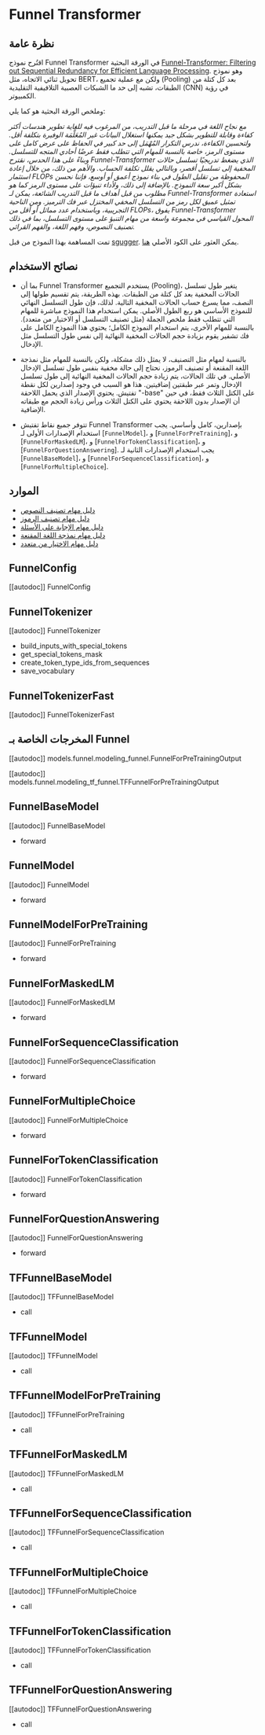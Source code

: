 # Funnel Transformer

## نظرة عامة

اقتُرح نموذج Funnel Transformer في الورقة البحثية [Funnel-Transformer: Filtering out Sequential Redundancy for Efficient Language Processing](https://arxiv.org/abs/2006.03236). وهو نموذج تحويل ثنائي الاتجاه، مثل BERT، ولكن مع عملية تجميع (Pooling) بعد كل كتلة من الطبقات، تشبه إلى حد ما الشبكات العصبية التلافيفية التقليدية (CNN) في رؤية الكمبيوتر.

وملخص الورقة البحثية هو كما يلي:

*مع نجاح اللغة في مرحلة ما قبل التدريب، من المرغوب فيه للغاية تطوير هندسات أكثر كفاءة وقابلة للتطوير بشكل جيد يمكنها استغلال البيانات غير المُعَلَّمَة الوفيرة بتكلفة أقل. ولتحسين الكفاءة، ندرس التكرار المُهْمَل إلى حد كبير في الحفاظ على عرض كامل على مستوى الرمز، خاصة بالنسبة للمهام التي تتطلب فقط عرضًا أحادي المتجه للتسلسل. وبناءً على هذا الحدس، نقترح Funnel-Transformer الذي يضغط تدريجيًا تسلسل حالات المخفية إلى تسلسل أقصر، وبالتالي يقلل تكلفة الحساب. والأهم من ذلك، من خلال إعادة استثمار FLOPs المحفوظة من تقليل الطول في بناء نموذج أعمق أو أوسع، فإننا نحسن بشكل أكبر سعة النموذج. بالإضافة إلى ذلك، ولأداء تنبؤات على مستوى الرمز كما هو مطلوب من قبل أهداف ما قبل التدريب الشائعة، يمكن لـ Funnel-Transformer استعادة تمثيل عميق لكل رمز من التسلسل المخفي المختزل عبر فك الترميز. ومن الناحية التجريبية، وباستخدام عدد مماثل أو أقل من FLOPs، يفوق Funnel-Transformer المحول القياسي في مجموعة واسعة من مهام التنبؤ على مستوى التسلسل، بما في ذلك تصنيف النصوص، وفهم اللغة، والفهم القرائي.*

تمت المساهمة بهذا النموذج من قبل [sgugger](https://huggingface.co/sgugger). يمكن العثور على الكود الأصلي [هنا](https://github.com/laiguokun/Funnel-Transformer).

## نصائح الاستخدام

- بما أن Funnel Transformer يستخدم التجميع (Pooling)، يتغير طول تسلسل الحالات المخفية بعد كل كتلة من الطبقات. بهذه الطريقة، يتم تقسيم طولها إلى النصف، مما يسرع حساب الحالات المخفية التالية. لذلك، فإن طول التسلسل النهائي للنموذج الأساسي هو ربع الطول الأصلي. يمكن استخدام هذا النموذج مباشرة للمهام التي تتطلب فقط ملخص الجملة (مثل تصنيف التسلسل أو الاختيار من متعدد). بالنسبة للمهام الأخرى، يتم استخدام النموذج الكامل؛ يحتوي هذا النموذج الكامل على فك تشفير يقوم بزيادة حجم الحالات المخفية النهائية إلى نفس طول التسلسل مثل الإدخال.

- بالنسبة لمهام مثل التصنيف، لا يمثل ذلك مشكلة، ولكن بالنسبة للمهام مثل نمذجة اللغة المقنعة أو تصنيف الرموز، نحتاج إلى حالة مخفية بنفس طول تسلسل الإدخال الأصلي. في تلك الحالات، يتم زيادة حجم الحالات المخفية النهائية إلى طول تسلسل الإدخال وتمر عبر طبقتين إضافيتين. هذا هو السبب في وجود إصدارين لكل نقطة تفتيش. يحتوي الإصدار الذي يحمل اللاحقة "-base" على الكتل الثلاث فقط، في حين أن الإصدار بدون اللاحقة يحتوي على الكتل الثلاث ورأس زيادة الحجم مع طبقاته الإضافية.

- تتوفر جميع نقاط تفتيش Funnel Transformer بإصدارين، كامل وأساسي. يجب استخدام الإصدارات الأولى لـ [`FunnelModel`]، و [`FunnelForPreTraining`]، و [`FunnelForMaskedLM`]، و [`FunnelForTokenClassification`]، و [`FunnelForQuestionAnswering`]. يجب استخدام الإصدارات الثانية لـ [`FunnelBaseModel`]، و [`FunnelForSequenceClassification`]، و [`FunnelForMultipleChoice`].

## الموارد

- [دليل مهام تصنيف النصوص](../tasks/sequence_classification)
- [دليل مهام تصنيف الرموز](../tasks/token_classification)
- [دليل مهام الإجابة على الأسئلة](../tasks/question_answering)
- [دليل مهام نمذجة اللغة المقنعة](../tasks/masked_language_modeling)
- [دليل مهام الاختيار من متعدد](../tasks/multiple_choice)

## FunnelConfig

[[autodoc]] FunnelConfig

## FunnelTokenizer

[[autodoc]] FunnelTokenizer

- build_inputs_with_special_tokens
- get_special_tokens_mask
- create_token_type_ids_from_sequences
- save_vocabulary

## FunnelTokenizerFast

[[autodoc]] FunnelTokenizerFast

## المخرجات الخاصة بـ Funnel

[[autodoc]] models.funnel.modeling_funnel.FunnelForPreTrainingOutput

[[autodoc]] models.funnel.modeling_tf_funnel.TFFunnelForPreTrainingOutput

<frameworkcontent>
<pt>

## FunnelBaseModel

[[autodoc]] FunnelBaseModel

- forward

## FunnelModel

[[autodoc]] FunnelModel

- forward

## FunnelModelForPreTraining

[[autodoc]] FunnelForPreTraining

- forward

## FunnelForMaskedLM

[[autodoc]] FunnelForMaskedLM

- forward

## FunnelForSequenceClassification

[[autodoc]] FunnelForSequenceClassification

- forward

## FunnelForMultipleChoice

[[autodoc]] FunnelForMultipleChoice

- forward

## FunnelForTokenClassification

[[autodoc]] FunnelForTokenClassification

- forward

## FunnelForQuestionAnswering

[[autodoc]] FunnelForQuestionAnswering

- forward

</pt>
<tf>

## TFFunnelBaseModel

[[autodoc]] TFFunnelBaseModel

- call

## TFFunnelModel

[[autodoc]] TFFunnelModel

- call

## TFFunnelModelForPreTraining

[[autodoc]] TFFunnelForPreTraining

- call

## TFFunnelForMaskedLM

[[autodoc]] TFFunnelForMaskedLM

- call

## TFFunnelForSequenceClassification

[[autodoc]] TFFunnelForSequenceClassification

- call

## TFFunnelForMultipleChoice

[[autodoc]] TFFunnelForMultipleChoice

- call

## TFFunnelForTokenClassification

[[autodoc]] TFFunnelForTokenClassification

- call

## TFFunnelForQuestionAnswering

[[autodoc]] TFFunnelForQuestionAnswering

- call

</tf>
</frameworkcontent>